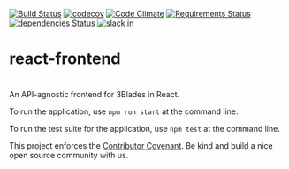 [![Build Status](https://travis-ci.org/3Blades/react-frontend.svg?branch=master)](https://travis-ci.org/3Blades/react-frontend)
[![codecov](https://codecov.io/gh/3Blades/react-frontend/branch/master/graph/badge.svg)](https://codecov.io/gh/3Blades/react-frontend)
[![Code Climate](https://codeclimate.com/repos/58516230a39c863210001110/badges/152b1f665b5dc7101b54/gpa.svg)](https://codeclimate.com/repos/58516230a39c863210001110/feed)
[![Requirements Status](https://requires.io/github/3Blades/react-frontend/requirements.svg?branch=drag-and-drop)](https://requires.io/github/3Blades/react-frontend/requirements/?branch=drag-and-drop)
[![dependencies Status](https://david-dm.org/3blades/react-frontend/status.svg)](https://david-dm.org/3blades/react-frontend)
[![slack in](https://slackin-tkscnxhpky.now.sh/badge.svg)](https://slackin-tkscnxhpky.now.sh/)

# react-frontend
#
An API-agnostic frontend for 3Blades in React.

To run the application, use `npm run start` at the command line. 

To run the test suite for the application, use `npm test` at the command line.

This project enforces the [Contributor Covenant](./CODE_OF_CONDUCT.md). Be kind
and build a nice open source community with us.
